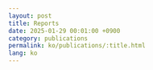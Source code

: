```yaml
---
layout: post
title: Reports
date: 2025-01-29 00:01:00 +0900
category: publications
permalink: ko/publications/:title.html
lang: ko
---
```


